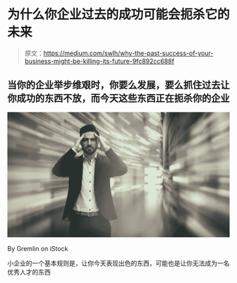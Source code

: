 # 为什么你企业过去的成功可能会扼杀它的未来

> 原文：<https://medium.com/swlh/why-the-past-success-of-your-business-might-be-killing-its-future-9fc892cc688f>

## 当你的企业举步维艰时，你要么发展，要么抓住过去让你成功的东西不放，而今天这些东西正在扼杀你的企业

![](img/92c8e665384b75a625a8b24393cc646b.png)

By Gremlin on iStock

小企业的一个基本规则是，让你今天表现出色的东西，可能也是让你无法成为一名优秀人才的东西